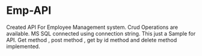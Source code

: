 # Emp-API
Created API For Employee Management system. Crud Operations are available. MS SQL connected using connection string. This just a Sample for API. Get method , post method , get by id method and delete method implemented.
